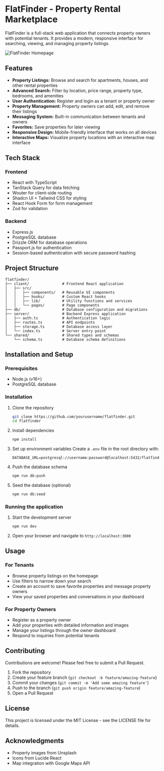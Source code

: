# FlatFinder - Property Rental Marketplace

FlatFinder is a full-stack web application that connects property owners with potential tenants. It provides a modern, responsive interface for searching, viewing, and managing property listings.

![FlatFinder Homepage](https://images.unsplash.com/photo-1449158743715-0a90ebb6d2d8?ixlib=rb-4.0.3&ixid=MnwxMjA3fDB8MHxwaG90by1wYWdlfHx8fGVufDB8fHx8&auto=format&fit=crop&w=1200&h=630&q=80)

## Features

- **Property Listings:** Browse and search for apartments, houses, and other rental properties
- **Advanced Search:** Filter by location, price range, property type, bedrooms, and amenities
- **User Authentication:** Register and login as a tenant or property owner
- **Property Management:** Property owners can add, edit, and remove their listings
- **Messaging System:** Built-in communication between tenants and owners
- **Favorites:** Save properties for later viewing
- **Responsive Design:** Mobile-friendly interface that works on all devices
- **Interactive Maps:** Visualize property locations with an interactive map interface

## Tech Stack

### Frontend
- React with TypeScript
- TanStack Query for data fetching
- Wouter for client-side routing
- Shadcn UI + Tailwind CSS for styling
- React Hook Form for form management
- Zod for validation

### Backend
- Express.js
- PostgreSQL database
- Drizzle ORM for database operations
- Passport.js for authentication
- Session-based authentication with secure password hashing

## Project Structure

```
flatfinder/
├── client/               # Frontend React application
│   ├── src/
│   │   ├── components/   # Reusable UI components
│   │   ├── hooks/        # Custom React hooks
│   │   ├── lib/          # Utility functions and services
│   │   └── pages/        # Page components
├── db/                   # Database configuration and migrations
├── server/               # Backend Express application
│   ├── auth.ts           # Authentication logic
│   ├── routes.ts         # API endpoints
│   ├── storage.ts        # Database access layer
│   └── index.ts          # Server entry point
└── shared/               # Shared types and schemas
    └── schema.ts         # Database schema definitions
```

## Installation and Setup

### Prerequisites
- Node.js (v16+)
- PostgreSQL database

### Installation

1. Clone the repository
   ```bash
   git clone https://github.com/yourusername/flatfinder.git
   cd flatfinder
   ```

2. Install dependencies
   ```bash
   npm install
   ```

3. Set up environment variables
   Create a `.env` file in the root directory with:
   ```
   DATABASE_URL=postgresql://username:password@localhost:5432/flatfinder
   ```

4. Push the database schema
   ```bash
   npm run db:push
   ```

5. Seed the database (optional)
   ```bash
   npm run db:seed
   ```

### Running the application

1. Start the development server
   ```bash
   npm run dev
   ```

2. Open your browser and navigate to `http://localhost:3000`

## Usage

### For Tenants
- Browse property listings on the homepage
- Use filters to narrow down your search
- Create an account to save favorite properties and message property owners
- View your saved properties and conversations in your dashboard

### For Property Owners
- Register as a property owner
- Add your properties with detailed information and images
- Manage your listings through the owner dashboard
- Respond to inquiries from potential tenants

## Contributing

Contributions are welcome! Please feel free to submit a Pull Request.

1. Fork the repository
2. Create your feature branch (`git checkout -b feature/amazing-feature`)
3. Commit your changes (`git commit -m 'Add some amazing feature'`)
4. Push to the branch (`git push origin feature/amazing-feature`)
5. Open a Pull Request

## License

This project is licensed under the MIT License - see the LICENSE file for details.

## Acknowledgments

- Property images from Unsplash
- Icons from Lucide React
- Map integration with Google Maps API